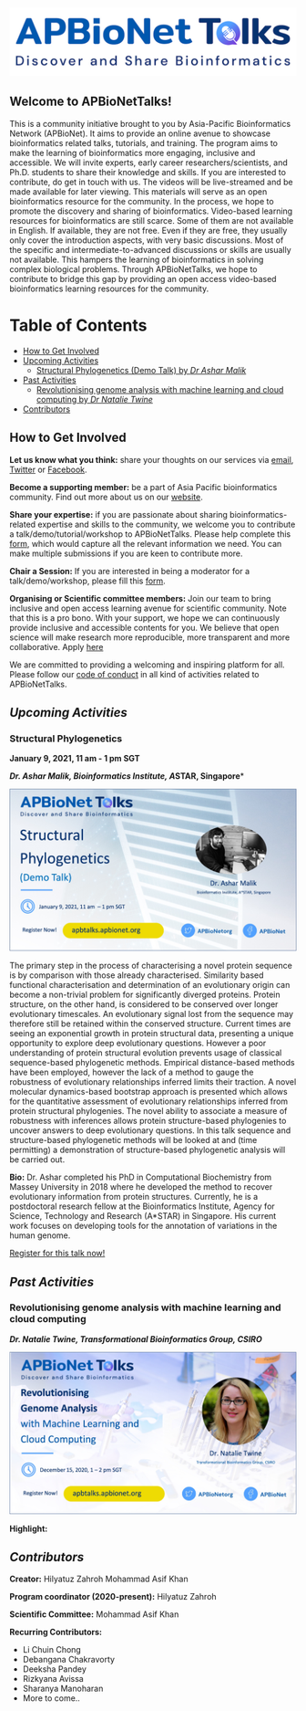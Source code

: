 <img src="APBioNET-Talks_small.jpg"> 

## **Welcome to APBioNetTalks!** 
This is a community initiative brought to you by Asia-Pacific Bioinformatics Network (APBioNet). It aims to provide an online avenue to showcase bioinformatics related talks, tutorials, and training. The program aims to make the learning of bioinformatics more engaging, inclusive and accessible. We will invite experts, early career researchers/scientists, and Ph.D. students to share their knowledge and skills. If you are interested to contribute, do get in touch with us. The videos will be live-streamed and be made available for later viewing. This materials will serve as an open bioinformatics resource for the community. In the process, we hope to promote the discovery and sharing of bioinformatics. Video-based learning resources for bioinformatics are still scarce. Some of them are not available in English. If available, they are not free. Even if they are free, they usually only cover the introduction aspects, with very basic discussions. Most of the specific and intermediate-to-advanced discussions or skills are usually not available. This hampers the learning of bioinformatics in solving complex biological problems. Through APBioNetTalks, we hope to contribute to bridge this gap by providing an open access video-based bioinformatics learning resources for the community.

Table of Contents
====================
- [How to Get Involved](#how-to-get-involved)
- [Upcoming Activities](#upcoming-activities)
    + [Structural Phylogenetics (Demo Talk) by *Dr Ashar Malik*](#structural-phylogenetics)
- [Past Activities](#past-activities)
    + [Revolutionising genome analysis with machine learning and cloud computing by *Dr Natalie Twine*](#revolutionising-genome-analysis-with-machine-learning-and-cloud-computing)
- [Contributors](#contributors)


## **How to Get Involved** 
**Let us know what you think:** share your thoughts on our services via [email](secretariat@apbionet.org), [Twitter](https://twitter.com/APBioNetorg) or [Facebook](https://web.facebook.com/apbionet). 

**Become a supporting member:** be a part of Asia Pacific bioinformatics community. Find out more about us on our [website](http://www.apbionet.org/). 

**Share your expertise:** if you are passionate about sharing bioinformatics-related expertise and skills to the community, we welcome you to contribute a talk/demo/tutorial/workshop to APBioNetTalks. Please help complete this [form](https://bit.ly/APBioNetTalksForm2), which would capture all the relevant information we need. You can make multiple submissions if you are keen to contribute more. 

**Chair a Session:** If you are interested in being a moderator for a talk/demo/workshop, please fill this [form](https://bit.ly/APBioNetTalksForm2). 

**Organising or Scientific committee members:** Join our team to bring inclusive and open access learning avenue for scientific community. Note that this is a pro bono. With your support, we hope we can continuously provide inclusive and accessible contents for you. We believe that open science will make research more reproducible, more transparent and more collaborative. Apply [here](https://bit.ly/APBioNetTalksForm2) 

We are committed to providing a welcoming and inspiring platform for all. Please follow our [code of conduct](https://apbtalks.apbionet.org/code-of-conduct/) in all kind of activities related to APBioNetTalks.

## *Upcoming Activities*

### Structural Phylogenetics
**January 9, 2021, 11 am - 1 pm SGT**

***Dr. Ashar Malik, Bioinformatics Institute, A*STAR, Singapore***

<img src="APBtalks2.jpg">

The primary step in the process of characterising a novel protein sequence is by comparison with those already characterised. Similarity based functional characterisation and determination of an evolutionary origin can become a non-trivial problem for significantly diverged proteins. Protein structure, on the other hand, is considered to be conserved over longer evolutionary timescales. An evolutionary signal lost from the sequence may therefore still be retained within the conserved structure. Current times are seeing an exponential growth in protein structural data, presenting a unique opportunity to explore deep evolutionary questions. However a poor understanding of protein structural evolution prevents usage of classical sequence-based phylogenetic methods. Empirical distance-based methods have been employed, however the lack of a method to gauge the robustness of evolutionary relationships inferred limits their traction. A novel molecular dynamics-based bootstrap approach is presented which allows for the quantitative assessment of evolutionary relationships inferred from protein structural phylogenies. The novel ability to associate a measure of robustness with inferences allows protein structure-based phylogenies to uncover answers to deep evolutionary questions. In this talk sequence and structure-based phylogenetic methods will be looked at and (time permitting) a demonstration of structure-based phylogenetic analysis will be carried out. 

**Bio:**
Dr. Ashar completed his PhD in Computational Biochemistry from Massey University in 2018 where he developed the method to recover evolutionary information from protein structures. Currently, he is a postdoctoral research fellow at the Bioinformatics Institute, Agency for Science, Technology and Research (A*STAR) in Singapore. His current work focuses on developing tools for the annotation of variations in the human genome.

[Register for this talk now!](https://bit.ly/apbionettalks2)

## *Past Activities*

### Revolutionising genome analysis with machine learning and cloud computing
***Dr. Natalie Twine, Transformational Bioinformatics Group, CSIRO*** 

<img src="APBtalks1.jpg">

**Highlight:**

## *Contributors*
**Creator:** 
Hilyatuz Zahroh
Mohammad Asif Khan

**Program coordinator (2020-present):**
Hilyatuz Zahroh

**Scientific Committee:**
Mohammad Asif Khan

**Recurring Contributors:**
- Li Chuin Chong
- Debangana Chakravorty 
- Deeksha Pandey
- Rizkyana Avissa
- Sharanya Manoharan
- More to come..
